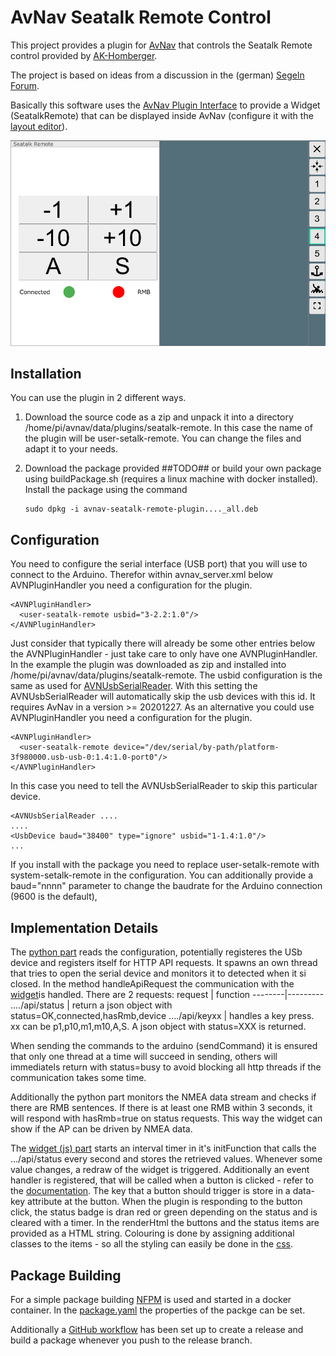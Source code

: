 AvNav Seatalk Remote Control
===========================

This project provides a plugin for [AvNav](https://www.wellenvogel.net/software/avnav/docs/beschreibung.html?lang=en) that controls the Seatalk Remote control provided by [AK-Homberger](https://github.com/AK-Homberger/Seatalk-Autopilot-Remote-Control).

The project is based on ideas from a discussion in the (german) [Segeln Forum](https://www.segeln-forum.de/board194-boot-technik/board35-elektrik-und-elektronik/board195-open-boat-projects-org/78360-verkn%C3%BCpfung-von-avnav-%C3%BCber-mcs-mit-pinnenpilot/#post2241795).

Basically this software uses the [AvNav Plugin Interface](https://www.wellenvogel.net/software/avnav/docs/hints/plugins.html?lang=en) to provide a Widget (SeatalkRemote) that can be displayed inside AvNav (configure it with the [layout editor](https://www.wellenvogel.net/software/avnav/docs/hints/layouts.html?lang=en)).

![ScreenShot](doc/screen1.png)

Installation
------------
You can use the plugin in 2 different ways.
1.  Download the source code as a zip and unpack it into a directory /home/pi/avnav/data/plugins/seatalk-remote.
    In this case the name of the plugin will be user-setalk-remote. You can change the files and adapt it to your needs.

1.  Download the package provided ##TODO## or build your own package using buildPackage.sh (requires a linux machine with docker installed). Install the package using the command
    ```
    sudo dpkg -i avnav-seatalk-remote-plugin...._all.deb
    ```

Configuration
-------------
You need to configure the serial interface (USB port) that you will use to connect to the Arduino. Therefor within avnav_server.xml below   AVNPluginHandler you need a configuration for the plugin.
```
<AVNPluginHandler>
  <user-seatalk-remote usbid="3-2.2:1.0"/>
</AVNPluginHandler>
```
Just consider that typically there will already be some other entries below the AVNPluginHandler - just take care to only have one AVNPluginHandler.
In the example the plugin was downloaded as zip and installed into /home/pi/avnav/data/plugins/seatalk-remote.
The usbid configuration is the same as used for [AVNUsbSerialReader](https://www.wellenvogel.net/software/avnav/docs/hints/configfile.html?lang=en#h3:AVNUsbSerialReader). With this setting the AVNUsbSerialReader will automatically skip the usb devices with this id. It requires AvNav in a version >= 20201227.
As an alternative you could use
AVNPluginHandler you need a configuration for the plugin.
```
<AVNPluginHandler>
  <user-seatalk-remote device="/dev/serial/by-path/platform-3f980000.usb-usb-0:1.4:1.0-port0"/>
</AVNPluginHandler>
```
In this case you need to tell the AVNUsbSerialReader to skip this particular device.
```
<AVNUsbSerialReader ....
....
<UsbDevice baud="38400" type="ignore" usbid="1-1.4:1.0"/>
...
```
If you install with the package you need to replace user-setalk-remote with system-setalk-remote in the configuration.
You can additionally provide a baud="nnnn" parameter to change the baudrate for the Arduino connection (9600 is the default),

Implementation Details
----------------------

The [python part](plugin.py) reads the configuration, potentially registeres the USb device and registers itself for HTTP API requests.
It spawns an own thread that tries to open the serial device and monitors it to detected when it si closed.
In the method handleApiRequest the communication with the [widget](plugin.js)is handled. There are 2 requests:
request | function
--------|---------
..../api/status | return a json object with status=OK,connected,hasRmb,device
..../api/keyxx | handles a key press. xx can be p1,p10,m1,m10,A,S. A json object with status=XXX is returned.

When sending the commands to the arduino (sendCommand) it is ensured that only one thread at a time will succeed in sending, others will immediatels return with status=busy to avoid blocking all http threads if the communication takes some time.

Additionally the python part monitors the NMEA data stream and checks if there are RMB sentences. If there is at least one RMB within 3 seconds, it will respond with hasRmb=true on status requests. This way the widget can show if the AP can be driven by NMEA data.

The [widget (js) part](plugin.js) starts an interval timer in it's initFunction that calls the .../api/status every second and stores the retrieved values. Whenever some value changes, a redraw of the widget is triggered.
Additionally an event handler is registered, that will be called when a button is clicked - refer to the [documentation](https://www.wellenvogel.net/software/avnav/docs/hints/userjs.html?lang=en#h1:UserSpezificJavaScriptCode).
The key that a button should trigger is store in a data-key attribute at the button.
When the plugin is responding to the button click, the status badge is dran red or green depending on the status and is cleared with a timer.
In the renderHtml the buttons and the status items are provided as a HTML string. Colouring is done by assigning additional classes to the items - so all the styling can easily be done in the [css](plugin.css).

Package Building
----------------
For a simple package building [NFPM](https://nfpm.goreleaser.com/) is used and started in a docker container. In the [package.yaml](package.yaml) the properties of the packge can be set.

Additionally a [GitHub workflow](.github/workflows/createPackage.yml) has been set up to create a release and build a package whenever you push to the release branch.
